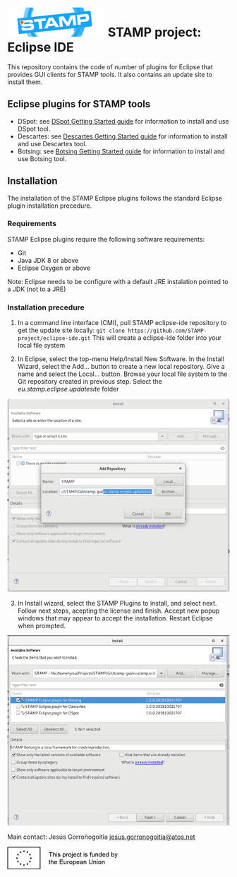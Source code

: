 # [![STAMP](images/STAMP_Logo.png)](https://stamp-project.eu/) STAMP project: Eclipse IDE

This repository contains the code of number of plugins for Eclipse that provides GUI clients for STAMP tools. It also contains an update site to install them.

## Eclipse plugins for STAMP tools

- DSpot: see [DSpot Getting Started guide](README_DSpot.md) for information to install and use DSpot tool.
- Descartes: see [Descartes Getting Started guide](README_Descartes.md) for information to install and use Descartes tool.
- Botsing: see [Botsing Getting Started guide](README_Botsing.md) for information to install and use Botsing tool.

## Installation
The installation of the STAMP Eclipse plugins follows the standard Eclipse plugin installation precedure.

### Requirements
STAMP Eclipse plugins require the following software requirements:
- Git
- Java JDK 8 or above
- Eclipse Oxygen or above

Note: Eclipse needs to be configure with a default JRE instalation pointed to a JDK (not to a JRE)

### Installation precedure
1. In a command line interface (CMI), pull STAMP eclipse-ide repository to get the update site locally:
`git clone https://github.com/STAMP-project/eclipse-ide.git`
This will create a eclipse-ide folder into your local file system

2. In Eclipse, select the top-menu Help/Install New Software. In the Install Wizard, select the Add... button to create a new local repository. Give a name and select the Local... button. Browse your local file system to the Git repository created in previous step. Select the *eu.stamp.eclipse.updatesite* folder


![STAMP Plugin installation step 2](images/STAMP_Install_1.png)


3. In Install wizard, select the STAMP Plugins to install, and select next. Follow next steps, acepting the license and finish. Accept new popup windows that may appear to accept the installation. Restart Eclipse when prompted.

![STAMP Plugin installation step 3](images/STAMP_Install_2.png)


Main contact: Jesús Gorroñogoitia <jesus.gorronogoitia@atos.net>

![Project funded by the European Union](images/european.union.logo.png)
